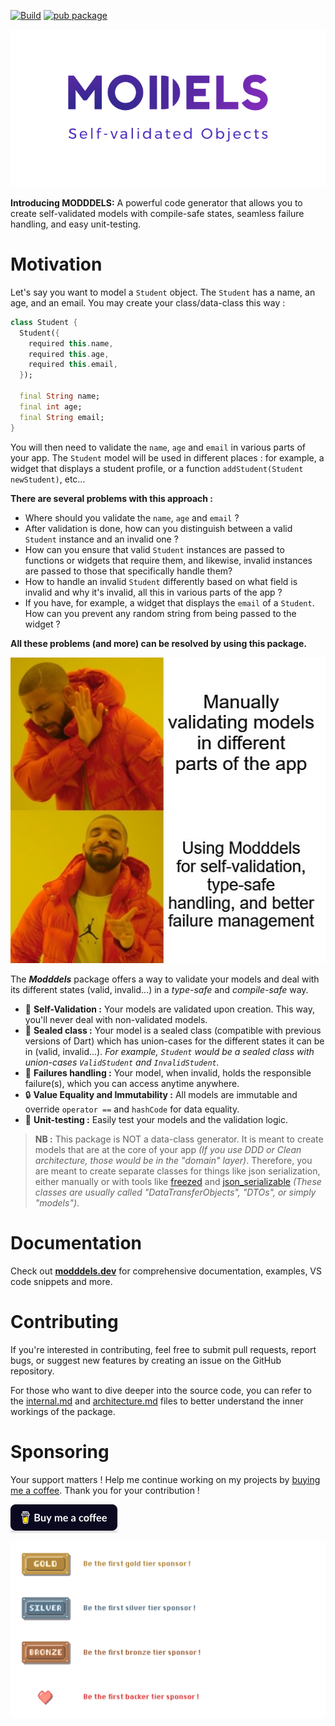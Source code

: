 [![Build](https://github.com/CodingSoot/modddels/actions/workflows/build.yml/badge.svg)](https://github.com/CodingSoot/modddels/actions/workflows/build.yml)
[![pub package](https://img.shields.io/pub/v/modddels.svg)](https://pub.dartlang.org/packages/modddels)

![banner](https://raw.githubusercontent.com/CodingSoot/modddels/master/resources/images/Modddels%20banner%20-%20light.png)

**Introducing MODDDELS:** A powerful code generator that allows you to create self-validated models with compile-safe states, seamless failure handling, and easy unit-testing.

# Motivation

Let's say you want to model a `Student` object. The `Student` has a name, an age, and an email. You may create your class/data-class this way :

```dart
class Student {
  Student({
    required this.name,
    required this.age,
    required this.email,
  });

  final String name;
  final int age;
  final String email;
}
```

You will then need to validate the `name`, `age` and `email` in various parts of your app. The `Student` model will be used in different places : for example, a widget that displays a student profile, or a function `addStudent(Student newStudent)`, etc...

**There are several problems with this approach :**

- Where should you validate the `name`, `age` and `email` ?
- After validation is done, how can you distinguish between a valid `Student` instance and an invalid one ?
- How can you ensure that valid `Student` instances are passed to functions or widgets that require them, and likewise, invalid instances are passed to those that specifically handle them?
- How to handle an invalid `Student` differently based on what field is invalid and why it's invalid, all this in various parts of the app ?
- If you have, for example, a widget that displays the `email` of a `Student`. How can you prevent any random string from being passed to the widget ?

**All these problems (and more) can be resolved by using this package.**

![meme](https://raw.githubusercontent.com/CodingSoot/modddels/master/resources/images/Meme.jpg)

The **_Modddels_** package offers a way to validate your models and deal with its different states (valid, invalid...) in a _type-safe_ and _compile-safe_ way.

- 🔎 **Self-Validation :** Your models are validated upon creation. This way, you'll never deal with non-validated models.
- 🧊 **Sealed class :** Your model is a sealed class (compatible with previous versions of Dart) which has union-cases for the different states it can be in (valid, invalid...). _For example, `Student` would be a sealed class with union-cases `ValidStudent` and `InvalidStudent`._
- 🚨 **Failures handling :** Your model, when invalid, holds the responsible failure(s), which you can access anytime anywhere.
- 🔒 **Value Equality and Immutability :** All models are immutable and override `operator ==` and `hashCode` for data equality.
- 🧪 **Unit-testing :** Easily test your models and the validation logic.

> **NB :** This package is NOT a data-class generator. It is meant to create models that are at the core of your app _(If you use DDD or Clean architecture, those would be in the "domain" layer)_. Therefore, you are meant to create separate classes for things like json serialization, either manually or with tools like [freezed](https://pub.dev/packages/freezed) and [json_serializable](https://pub.dev/packages/json_serializable) _(These classes are usually called "DataTransferObjects", "DTOs", or simply "models")_.

# Documentation

Check out [**modddels.dev**](https://www.modddels.dev/) for comprehensive documentation, examples, VS code snippets and more.

# Contributing

If you're interested in contributing, feel free to submit pull requests, report bugs, or suggest new features by creating an issue on the GitHub repository.

For those who want to dive deeper into the source code, you can refer to the [internal.md](https://github.com/CodingSoot/modddels/blob/master/docs/internal/internal.md) and [architecture.md](https://github.com/CodingSoot/modddels/blob/master/docs/internal/architecture.md) files to better understand the inner workings of the package.

# Sponsoring

Your support matters ! Help me continue working on my projects by [buying me a coffee](https://www.buymeacoffee.com/codingsoot). Thank you for your contribution !

<a href="https://www.buymeacoffee.com/codingsoot" target="_blank"><img src="https://raw.githubusercontent.com/CodingSoot/modddels/master/resources/images/buymeacoffee.png" alt="Buy Me A Coffee" style="height: 42px !important;width: 171px !important;box-shadow: 0px 3px 2px 0px rgba(190, 190, 190, 0.5) !important;-webkit-box-shadow: 0px 3px 2px 0px rgba(190, 190, 190, 0.5) !important;" ></a>

![sponsors](https://raw.githubusercontent.com/CodingSoot/modddels/master/resources/images/Sponsors%20list.png)
